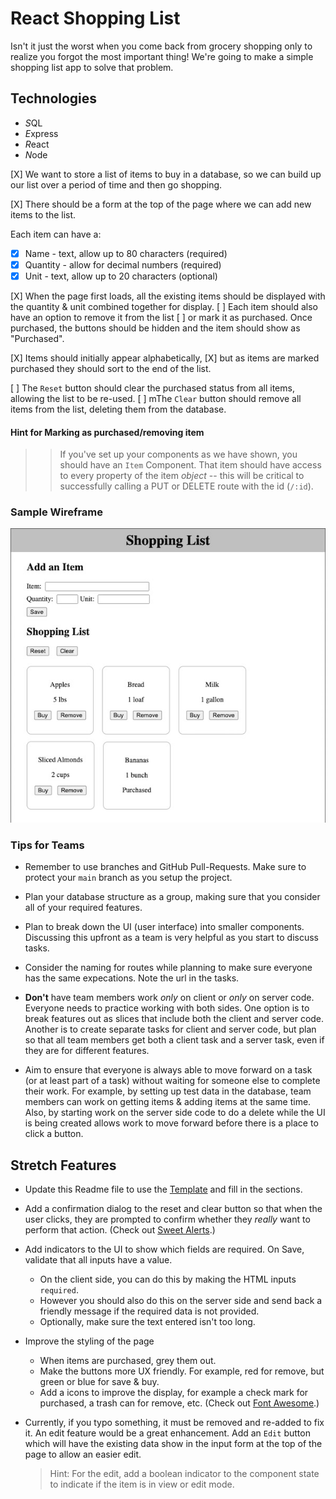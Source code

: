 # React Shopping List

Isn't it just the worst when you come back from grocery shopping only to realize you forgot the most important thing! We're going to make a simple shopping list app to solve that problem. 

## Technologies

- *S*QL
- *E*xpress
- *R*eact
- *N*ode


[X] We want to store a list of items to buy in a database, so we can build up our list over a period of time and then go shopping. 

[X] There should be a form at the top of the page where we can add new items to the list.

Each item can have a:

- [X] Name - text, allow up to 80 characters (required)
- [X] Quantity - allow for decimal numbers (required)
- [X] Unit - text, allow up to 20 characters (optional)

[X] When the page first loads, all the existing items should be displayed with the quantity & unit combined together for display.
[ ] Each item should also have an option to remove it from the list 
[ ] or mark it as purchased. Once purchased, the buttons should be hidden and the item should show as "Purchased". 

[X] Items should initially appear alphabetically, 
[X] but as items are marked purchased they should sort to the end of the list.

[ ] The `Reset` button should clear the purchased status from all items, allowing the list to be re-used.
[ ] mThe `Clear` button should remove all items from the list, deleting them from the database.

#### Hint for Marking as purchased/removing item
>> If you've set up your components as we have shown, you should have an `Item` Component. That item should have access to every property of the item *object* -- this will be critical to successfully calling a PUT or DELETE route with the id (`/:id`). 

### Sample Wireframe

![wireframe](wireframe.jpg)

### Tips for Teams

- Remember to use branches and GitHub Pull-Requests. Make sure to protect your `main` branch as you setup the project.

- Plan your database structure as a group, making sure that you consider all of your required features.

- Plan to break down the UI (user interface) into smaller components. Discussing this upfront as a team is very helpful as you start to discuss tasks.

- Consider the naming for routes while planning to make sure everyone has the same expecations. Note the url in the tasks. 

- __Don't__ have team members work *only* on client or *only* on server code. Everyone needs to practice working with both sides. One option is to break features out as slices that include both the client and server code. Another is to create separate tasks for client and server code, but plan so that all team members get both a client task and a server task, even if they are for different features.

- Aim to ensure that everyone is always able to move forward on a task (or at least part of a task) without waiting for someone else to complete their work. For example, by setting up test data in the database, team members can work on getting items & adding items at the same time. Also, by starting work on the server side code to do a delete while the UI is being created allows work to move forward before there is a place to click a button. 


## Stretch Features 

- Update this Readme file to use the [Template](https://github.com/PrimeAcademy/readme-template) and fill in the sections.

- Add a confirmation dialog to the reset and clear button so that when the user clicks,  they are prompted to confirm whether they *really* want to perform that action. (Check out [Sweet Alerts](https://www.npmjs.com/package/@sweetalert/with-react).)

- Add indicators to the UI to show which fields are required.  On Save, validate that all inputs have a value. 
  - On the client side, you can do this by making the HTML inputs `required`. 
  - However you should also do this on the server side and send back a friendly message if the required data is not provided.
  - Optionally, make sure the text entered isn't too long.

- Improve the styling of the page
  - When items are purchased, grey them out. 
  - Make the buttons more UX friendly. For example, red for remove, but green or blue for save & buy.
  - Add a icons to improve the display, for example a check mark for purchased, a trash can for remove, etc. (Check out [Font Awesome](https://fontawesome.com/how-to-use/on-the-web/using-with/react).)

- Currently, if you typo something, it must be removed and re-added to fix it. An edit feature would be a great enhancement. Add an `Edit` button which will have the existing data show in the input form at the top of the page to allow an easier edit. 

  > Hint: For the edit, add a boolean indicator to the component state to indicate if the item is in view or edit mode. 
